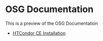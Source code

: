 OSG Documentation
=================

This is a preview of the OSG Documentation

* [HTCondor CE Installation](docs/Computing_Element/HTCondor_CE.html)

